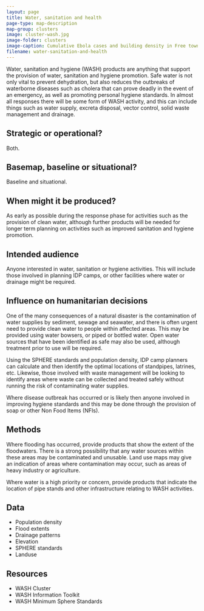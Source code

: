 ```yaml
---
layout: page
title: Water, sanitation and health
page-type: map-description
map-group: clusters
image: cluster-wash.jpg
image-folder: clusters
image-caption: Cumulative Ebola cases and building density in Free town, Sierra Leone
filename: water-sanitation-and-health
---
```

Water, sanitation and hygiene \(WASH\) products are anything that support the provision of water, sanitation and hygiene promotion. Safe water is not only vital to prevent dehydration, but also reduces the outbreaks of waterborne diseases such as cholera that can prove deadly in the event of an emergency, as well as promoting personal hygiene standards. In almost all responses there will be some form of WASH activity, and this can include things such as water supply, excreta disposal, vector control, solid waste management and drainage.

## Strategic or operational?

Both.

## Basemap, baseline or situational?

Baseline and situational.

## When might it be produced?

As early as possible during the response phase for activities such as the provision of clean water, although further products will be needed for longer term planning on activities such as improved sanitation and hygiene promotion.

## Intended audience

Anyone interested in water, sanitation or hygiene activities. This will include those involved in planning IDP camps, or other facilities where water or drainage might be required.

## Influence on humanitarian decisions

One of the many consequences of a natural disaster is the contamination of water supplies by sediment, sewage and seawater, and there is often urgent need to provide clean water to people within affected areas. This may be provided using water bowsers, or piped or bottled water. Open water sources that have been identified as safe may also be used, although treatment prior to use will be required.

Using the SPHERE standards and population density, IDP camp planners can calculate and then identify the optimal locations of standpipes, latrines, etc. Likewise, those involved with waste management will be looking to identify areas where waste can be collected and treated safely without running the risk of contaminating water supplies.

Where disease outbreak has occurred or is likely then anyone involved in improving hygiene standards and this may be done through the provision of soap or other Non Food Items \(NFIs\).

## Methods

Where flooding has occurred, provide products that show the extent of the floodwaters. There is a strong possibility that any water sources within these areas may be contaminated and unusable. Land use maps may give an indication of areas where contamination may occur, such as areas of heavy industry or agriculture.

Where water is a high priority or concern, provide products that indicate the location of pipe stands and other infrastructure relating to WASH activities.

## Data

* Population density
* Flood extents
* Drainage patterns
* Elevation
* SPHERE standards
* Landuse

## Resources

* WASH Cluster
* WASH Information Toolkit
* WASH Minimum Sphere Standards

